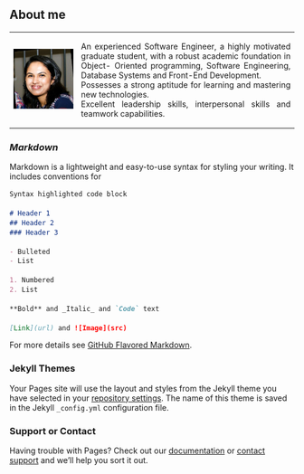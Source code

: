 ## **About me**
   
<table border-collapse="collapse">     
    <tr>         
        <td border="none"><img src="images/pic.jpeg" alt="Erandi Ranthilake" width="500" length="500"></td>         
        <td border="none"><p align="justify">
            An experienced Software Engineer, a highly motivated graduate student, with a robust academic foundation in Object- Oriented programming, Software Engineering, Database
                        Systems and Front-End Development.<br>Possesses a strong aptitude for learning and mastering
                        new technologies.<br>Excellent leadership skills, interpersonal skills and teamwork capabilities.
            </p></td>     
    </tr> 
</table>


### _Markdown_

Markdown is a lightweight and easy-to-use syntax for styling your writing. It includes conventions for

```markdown
Syntax highlighted code block

# Header 1
## Header 2
### Header 3

- Bulleted
- List

1. Numbered
2. List

**Bold** and _Italic_ and `Code` text

[Link](url) and ![Image](src)
```

For more details see [GitHub Flavored Markdown](https://guides.github.com/features/mastering-markdown/).

### Jekyll Themes

Your Pages site will use the layout and styles from the Jekyll theme you have selected in your [repository settings](https://github.com/erandiranthilake/portfolio/settings). The name of this theme is saved in the Jekyll `_config.yml` configuration file.

### Support or Contact

Having trouble with Pages? Check out our [documentation](https://docs.github.com/categories/github-pages-basics/) or [contact support](https://support.github.com/contact) and we’ll help you sort it out.
